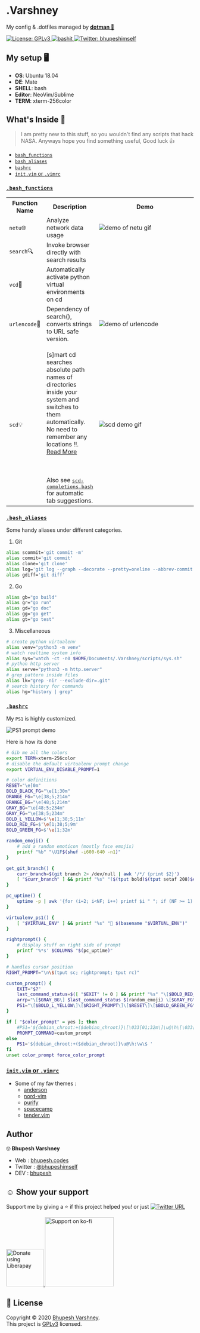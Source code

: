 # .Varshney

My config &amp; .dotfiles managed by <a title="dotman is a simple, elegant & easy to use dotfiles manager" href="https://github.com/Bhupesh-V/dotman"><b>dotman 🖖</b></a>

<a href="https://github.com/Bhupesh-V/.Varshney/blob/master/LICENSE">
	<img alt="License: GPLv3" src="https://img.shields.io/github/license/Bhupesh-V/.Varshney" />
</a>
<a href="https://github.com/ellerbrock/open-source-badges">
	<img alt="bashit" src="https://badges.frapsoft.com/bash/v1/bash.png?v=103">
</a>
<a href="https://twitter.com/bhupeshimself">
	<img alt="Twitter: bhupeshimself" src="https://img.shields.io/twitter/follow/bhupeshimself.svg?style=social" target="_blank" />
</a>


## My setup 🖥

- **OS**: Ubuntu 18.04
- **DE**: Mate
- **SHELL**: bash
- **Editor**: NeoVim/Sublime
- **TERM**: xterm-256color


## What's Inside 👀

> I am pretty new to this stuff, so you wouldn't find any scripts that hack NASA. Anyways hope you find something useful, Good luck 👍

- [`bash_functions`](#bash_functions)
- [`bash_aliases`](#bash_aliases)
- [`bashrc`](#bashrc)
- [`init.vim` or `.vimrc`](#initvim-or-vimrc)

### [`.bash_functions`](https://github.com/Bhupesh-V/.Varshney/blob/master/.bash_functions)

<table>
	<tr>
		<th>Function Name</th>
		<th width="25%">Description</th>
		<th width="60%">Demo</th>
	</tr>
	<tr>
		<td><code>netu</code>🌐</td>
		<td>Analyze network data usage</td>
		<td><img title="netu: check network usage stats" alt="demo of netu gif" src="https://user-images.githubusercontent.com/34342551/90170484-c280cd80-ddbd-11ea-9d38-71821250989c.png"></td>
	</tr>
	<tr>
		<td><code>search</code>🔍</td>
		<td>Invoke browser directly with search results</td>
	</tr>
	<tr>
		<td><code>vcd</code>🐍</td>
		<td>Automatically activate python virtual environments on cd</td>
	</tr>
	<tr>
		<td><code>urlencode</code>🔗</td>
		<td>Dependency of search(), converts strings to URL safe version.</td>
		<td><img title="urlencode: encode strings to URL safe version" alt="demo of urlencode" src="https://user-images.githubusercontent.com/34342551/90170221-54d4a180-ddbd-11ea-9c76-029a70f5dc37.png"></td>
	</tr>
	<tr>
		<td><code>scd</code>💡</td>
		<td><p>[s]mart cd searches absolute path names of directories inside your system and switches to them automatically. No need to remember any locations !!. 
		<a href="https://bhupesh-v.github.io/creating-a-smart-alternative-to-cd/">Read More</a></p><br><br>
		Also see <a href="https://github.com/Bhupesh-V/.Varshney/blob/master/scd-completions.bash"><samp>scd-completions.bash</samp></a> for automatic tab suggestions.
		</td>
		<td><img title="scd : switch directories from anywhere to anywhere" alt="scd demo gif" src="https://user-images.githubusercontent.com/34342551/90309212-1eee0500-df04-11ea-9695-490103823164.gif"></td>
	</tr>
</table>

### [`.bash_aliases`](https://github.com/Bhupesh-V/.Varshney/blob/master/.bash_aliases)

Some handy aliases under different categories.

1. Git
```bash
alias scommit='git commit -m'
alias commit='git commit'
alias clone='git clone'
alias log='git log --graph --decorate --pretty=oneline --abbrev-commit'
alias gdiff='git diff'
```

2. Go
```bash
alias gb="go build"
alias gr="go run"
alias gd="go doc"
alias gg="go get"
alias gt="go test"
```

3. Miscellaneous
```bash
# create python virtualenv
alias venv="python3 -m venv"
# watch realtime system info
alias sys="watch -ct -n0 $HOME/Documents/.Varshney/scripts/sys.sh"
# python http server
alias serve="python3 -m http.server"
# grep pattern inside files
alias lk="grep -nir --exclude-dir=.git"
# search history for commands
alias hg="history | grep"
```

### [`.bashrc`](https://github.com/Bhupesh-V/.Varshney/blob/master/.bashrc)

My `PS1` is highly customized.

<img align="center" title="My PS1" alt="PS1 prompt demo" src="https://user-images.githubusercontent.com/34342551/90950968-29fce400-e474-11ea-8f11-c375383e4606.png">

Here is how its done

```bash
# Gib me all the colors 
export TERM=xterm-256color
# disable the default virtualenv prompt change
export VIRTUAL_ENV_DISABLE_PROMPT=1

# color definitions
RESET="\e[0m"
BOLD_BLACK_FG="\e[1;30m"
ORANGE_FG="\e[38;5;214m"
ORANGE_BG="\e[48;5;214m"
GRAY_BG="\e[48;5;234m"
GRAY_FG="\e[38;5;234m"
BOLD_L_YELLOW=$'\e[1;38;5;11m'
BOLD_RED_FG=$'\e[1;38;5;9m'
BOLD_GREEN_FG=$'\e[1;32m'

random_emoji() {
	# add a random emoticon (mostly face emojis)
	printf "%b" "\U1F$(shuf -i600-640 -n1)"
}

get_git_branch() {
    curr_branch=$(git branch 2> /dev/null | awk '/*/ {print $2}')
    [ "$curr_branch" ] && printf "%s" "($(tput bold)$(tput setaf 208)$curr_branch$(tput sgr0))"
}

pc_uptime() {
    uptime -p | awk '{for (i=2; i<NF; i++) printf $i " "; if (NF >= 1) print $NF; }'
}

virtualenv_ps1() {
    [ "$VIRTUAL_ENV" ] && printf "%s" " $(basename "$VIRTUAL_ENV")"
}

rightprompt() {
    # display stuff on right side of prompt
    printf '%*s' $COLUMNS "$(pc_uptime)"
}

# handles cursor position
RIGHT_PROMPT="\n\$(tput sc; rightprompt; tput rc)"

custom_prompt() {
	EXIT="$?"
	last_command_status=$([ "$EXIT" != 0 ] && printf "%s" "\[$BOLD_RED_FG\]✘")
    arrp="\[$GRAY_BG\] $last_command_status $(random_emoji) \[$GRAY_FG\]\[$ORANGE_BG\]\[$ORANGE_BG\]\[$BOLD_BLACK_FG\] $(virtualenv_ps1) \[$RESET\]\[$ORANGE_FG\]\[$RESET\]"
    PS1="\[$BOLD_L_YELLOW\]\[$RIGHT_PROMPT\]\[$RESET\]\[$BOLD_GREEN_FG\]\w\[$RESET\] $(get_git_branch)\n$arrp "
}

if [ "$color_prompt" = yes ]; then
    #PS1='${debian_chroot:+($debian_chroot)}\[\033[01;32m\]\u@\h\[\033[00m\]:\[\033[01;34m\]\w\[\033[00m\]\$ '
    PROMPT_COMMAND=custom_prompt
else
    PS1='${debian_chroot:+($debian_chroot)}\u@\h:\w\$ '
fi
unset color_prompt force_color_prompt
```


### [`init.vim` or `.vimrc`](https://github.com/Bhupesh-V/.Varshney/blob/master/init.vim)

- Some of my fav themes :
  - [anderson](https://github.com/tlhr/anderson.vim)
  - [nord-vim](https://github.com/arcticicestudio/nord-vim)
  - [purify](https://github.com/kyoz/purify)
  - [spacecamp](https://github.com/jaredgorski/SpaceCamp)
  - [tender.vim](https://github.com/jacoborus/tender.vim)


## Author

🤓 **Bhupesh Varshney**

- Web : [bhupesh.codes](https://bhupesh-v.github.io)
- Twitter : [@bhupeshimself](https://twitter.com/bhupeshimself)
- DEV : [bhupesh](https://dev.to/bhupesh)


## ☺️ Show your support

Support me by giving a ⭐️ if this project helped you! or just [![Twitter URL](https://img.shields.io/twitter/url?style=social&url=https%3A%2F%2Fgithub.com%2FBhupesh-V%2F.Varshney%2F)](https://twitter.com/intent/tweet?url=https://github.com/Bhupesh-V/.Varshney&text=.Varshney%20via%20@bhupeshimself)

<a href="https://liberapay.com/bhupesh/donate">
  <img title="librepay/bhupesh" alt="Donate using Liberapay" src="https://liberapay.com/assets/widgets/donate.svg" width="100">
</a>
<a href="https://ko-fi.com/bhupesh">
  <img title="ko-fi/bhupesh" alt="Support on ko-fi" src="https://user-images.githubusercontent.com/34342551/88784787-12507980-d1ae-11ea-82fe-f55753340168.png" width="185">
</a>


## 📝 License

Copyright © 2020 [Bhupesh Varshney](https://github.com/Bhupesh-V).<br />
This project is [GPLv3](https://github.com/Bhupesh-V/.Varshney/blob/master/LICENSE) licensed.
